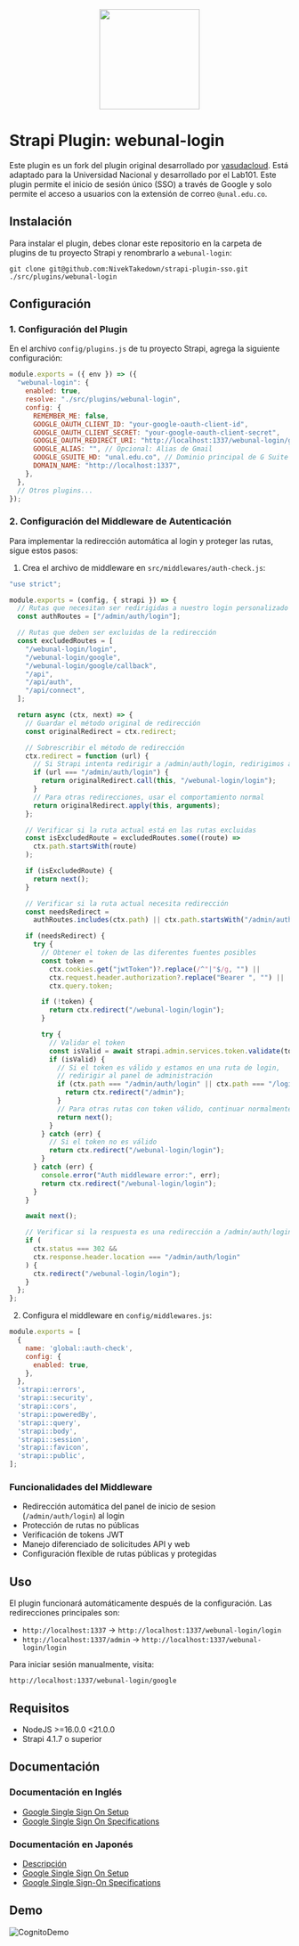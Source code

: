 <div align="center">
 <img src="https://github.com/yasudacloud/strapi-plugin-sso/blob/main/docs/strapi-plugin-sso.png?raw=true" width="180"/>
</div>

# Strapi Plugin: webunal-login

Este plugin es un fork del plugin original desarrollado por [yasudacloud](https://github.com/yasudacloud/strapi-plugin-sso). Está adaptado para la Universidad Nacional y desarrollado por el Lab101. Este plugin permite el inicio de sesión único (SSO) a través de Google y solo permite el acceso a usuarios con la extensión de correo `@unal.edu.co`.

## Instalación

Para instalar el plugin, debes clonar este repositorio en la carpeta de plugins de tu proyecto Strapi y renombrarlo a `webunal-login`:

```shell
git clone git@github.com:NivekTakedown/strapi-plugin-sso.git ./src/plugins/webunal-login
```

## Configuración

### 1. Configuración del Plugin

En el archivo `config/plugins.js` de tu proyecto Strapi, agrega la siguiente configuración:

```js
module.exports = ({ env }) => ({
  "webunal-login": {
    enabled: true,
    resolve: "./src/plugins/webunal-login",
    config: {
      REMEMBER_ME: false,
      GOOGLE_OAUTH_CLIENT_ID: "your-google-oauth-client-id",
      GOOGLE_OAUTH_CLIENT_SECRET: "your-google-oauth-client-secret",
      GOOGLE_OAUTH_REDIRECT_URI: "http://localhost:1337/webunal-login/google/callback",
      GOOGLE_ALIAS: "", // Opcional: Alias de Gmail
      GOOGLE_GSUITE_HD: "unal.edu.co", // Dominio principal de G Suite
      DOMAIN_NAME: "http://localhost:1337",
    },
  },
  // Otros plugins...
});
```

### 2. Configuración del Middleware de Autenticación

Para implementar la redirección automática al login y proteger las rutas, sigue estos pasos:

1. Crea el archivo de middleware en `src/middlewares/auth-check.js`:

```javascript
"use strict";

module.exports = (config, { strapi }) => {
  // Rutas que necesitan ser redirigidas a nuestro login personalizado
  const authRoutes = ["/admin/auth/login"];

  // Rutas que deben ser excluidas de la redirección
  const excludedRoutes = [
    "/webunal-login/login",
    "/webunal-login/google",
    "/webunal-login/google/callback",
    "/api",
    "/api/auth",
    "/api/connect",
  ];

  return async (ctx, next) => {
    // Guardar el método original de redirección
    const originalRedirect = ctx.redirect;

    // Sobrescribir el método de redirección
    ctx.redirect = function (url) {
      // Si Strapi intenta redirigir a /admin/auth/login, redirigimos a nuestro login
      if (url === "/admin/auth/login") {
        return originalRedirect.call(this, "/webunal-login/login");
      }
      // Para otras redirecciones, usar el comportamiento normal
      return originalRedirect.apply(this, arguments);
    };

    // Verificar si la ruta actual está en las rutas excluidas
    const isExcludedRoute = excludedRoutes.some((route) =>
      ctx.path.startsWith(route)
    );

    if (isExcludedRoute) {
      return next();
    }

    // Verificar si la ruta actual necesita redirección
    const needsRedirect =
      authRoutes.includes(ctx.path) || ctx.path.startsWith("/admin/auth/");

    if (needsRedirect) {
      try {
        // Obtener el token de las diferentes fuentes posibles
        const token =
          ctx.cookies.get("jwtToken")?.replace(/^"|"$/g, "") ||
          ctx.request.header.authorization?.replace("Bearer ", "") ||
          ctx.query.token;

        if (!token) {
          return ctx.redirect("/webunal-login/login");
        }

        try {
          // Validar el token
          const isValid = await strapi.admin.services.token.validate(token);
          if (isValid) {
            // Si el token es válido y estamos en una ruta de login,
            // redirigir al panel de administración
            if (ctx.path === "/admin/auth/login" || ctx.path === "/login") {
              return ctx.redirect("/admin");
            }
            // Para otras rutas con token válido, continuar normalmente
            return next();
          }
        } catch (err) {
          // Si el token no es válido
          return ctx.redirect("/webunal-login/login");
        }
      } catch (err) {
        console.error("Auth middleware error:", err);
        return ctx.redirect("/webunal-login/login");
      }
    }

    await next();

    // Verificar si la respuesta es una redirección a /admin/auth/login
    if (
      ctx.status === 302 &&
      ctx.response.header.location === "/admin/auth/login"
    ) {
      ctx.redirect("/webunal-login/login");
    }
  };
};


```

2. Configura el middleware en `config/middlewares.js`:

```javascript
module.exports = [
  {
    name: 'global::auth-check',
    config: {
      enabled: true,
    },
  },
  'strapi::errors',
  'strapi::security',
  'strapi::cors',
  'strapi::poweredBy',
  'strapi::query',
  'strapi::body',
  'strapi::session',
  'strapi::favicon',
  'strapi::public',
];
```

### Funcionalidades del Middleware

- Redirección automática del panel de inicio de sesion (`/admin/auth/login`) al login
- Protección de rutas no públicas
- Verificación de tokens JWT
- Manejo diferenciado de solicitudes API y web
- Configuración flexible de rutas públicas y protegidas

## Uso

El plugin funcionará automáticamente después de la configuración. Las redirecciones principales son:

- `http://localhost:1337` → `http://localhost:1337/webunal-login/login`
- `http://localhost:1337/admin` → `http://localhost:1337/webunal-login/login`

Para iniciar sesión manualmente, visita:
```
http://localhost:1337/webunal-login/google
```

## Requisitos

- NodeJS >=16.0.0 <21.0.0
- Strapi 4.1.7 o superior

## Documentación

### Documentación en Inglés

- [Google Single Sign On Setup](https://github.com/yasudacloud/strapi-plugin-sso/blob/main/docs/en/google/setup.md)
- [Google Single Sign On Specifications](https://github.com/yasudacloud/strapi-plugin-sso/blob/main/docs/en/google/admin.md)

### Documentación en Japonés

- [Descripción](https://github.com/yasudacloud/strapi-plugin-sso/blob/main/docs/README.md)
- [Google Single Sign On Setup](https://github.com/yasudacloud/strapi-plugin-sso/blob/main/docs/ja/google/setup.md)
- [Google Single Sign-On Specifications](https://github.com/yasudacloud/strapi-plugin-sso/blob/main/docs/ja/google/admin.md)

## Demo

![CognitoDemo](https://github.com/yasudacloud/strapi-plugin-sso/blob/main/docs/demo.gif?raw=true "DemoMovie")
